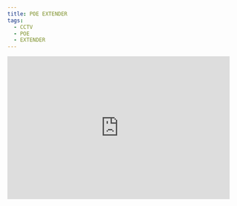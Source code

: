 ```yaml
---
title: POE EXTENDER
tags:
  - CCTV
  - POE
  - EXTENDER
---
```

<div style="position:relative;padding-top:max(60%,324px);width:100%;height:0;"><iframe style="position:absolute;border:none;width:100%;height:100%;left:0;top:0;" src="https://online.fliphtml5.com/ntjwsz/kqxr/"  seamless="seamless" scrolling="no" frameborder="0" allowtransparency="true" allowfullscreen="true" ></iframe></div>